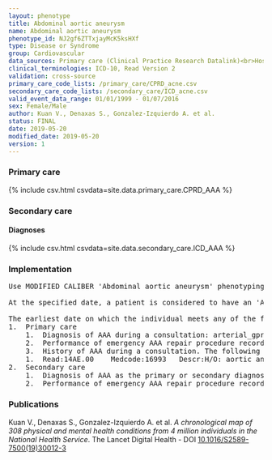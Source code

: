 ```yaml
---
layout: phenotype
title: Abdominal aortic aneurysm
name: Abdominal aortic aneurysm
phenotype_id: NJ2gf6ZTTxjayMcK5ksHXf 
type: Disease or Syndrome
group: Cardiovascular
data_sources: Primary care (Clinical Practice Research Datalink)<br>Hospitalizations (Hospital Episode Statistics) 
clinical_terminologies: ICD-10, Read Version 2 
validation: cross-source
primary_care_code_lists: /primary_care/CPRD_acne.csv
secondary_care_code_lists: /secondary_care/ICD_acne.csv
valid_event_data_range: 01/01/1999 - 01/07/2016
sex: Female/Male
author: Kuan V., Denaxas S., Gonzalez-Izquierdo A. et al.
status: FINAL
date: 2019-05-20
modified_date: 2019-05-20
version: 1
---
```

### Primary care 
{% include csv.html csvdata=site.data.primary_care.CPRD_AAA %}
### Secondary care 
#### Diagnoses 
{% include csv.html csvdata=site.data.secondary_care.ICD_AAA %}
### Implementation 
<pre>Use MODIFIED CALIBER 'Abdominal aortic aneurysm' phenotyping algorithm:

At the specified date, a patient is considered to have an 'Abdominal aortic aneurysm' IF they meet any of the criteria below on or before the specified date. 

The earliest date on which the individual meets any of the following criteria on or before the specified date is defined as the first event date:
1.	Primary care 
    1.	Diagnosis of AAA during a consultation: arterial_gprd: category 4
    2.	Performance of emergency AAA repair procedure recording during a consultation: aaa_ops_gprd: category 3
    3.	History of AAA during a consultation. The following Read code from CPRD:
    1.	Read:14AE.00	Medcode:16993	Descr:H/O: aortic aneurysm
2.	Secondary care 
    1.	Diagnosis of AAA as the primary or secondary diagnosis of any hospitalization: arterial_hes: category 4
    2.	Performance of emergency AAA repair procedure recorded: aaa_ops_opcs: category 3</pre> 
 
### Publications 
Kuan V., Denaxas S., Gonzalez-Izquierdo A. et al. _A chronological map of 308 physical and mental health conditions from 4 million individuals in the National Health Service_. The Lancet Digital Health - DOI <a href='https://www.thelancet.com/journals/landig/article/PIIS2589-7500(19)30012-3/fulltext'>10.1016/S2589-7500(19)30012-3</a>